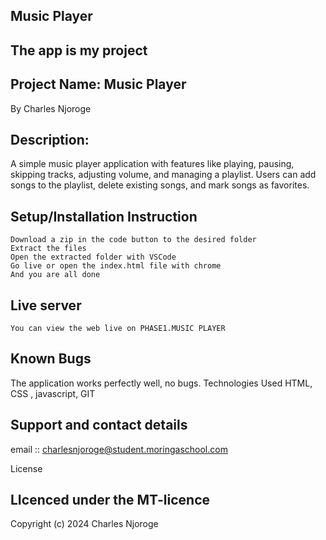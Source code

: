 ## Music Player
## The app is my project
## Project Name: Music Player
By Charles Njoroge

## Description:
A simple music player application with features like playing, pausing, skipping tracks, adjusting volume, and managing a playlist. Users can add songs to the playlist, delete existing songs, and mark songs as favorites.

## Setup/Installation Instruction

    Download a zip in the code button to the desired folder
    Extract the files
    Open the extracted folder with VSCode
    Go live or open the index.html file with chrome
    And you are all done

## Live server
    You can view the web live on PHASE1.MUSIC PLAYER

## Known Bugs

The application works perfectly well, no bugs.
    Technologies Used
    HTML, CSS , javascript, GIT

## Support and contact details

email :: charlesnjoroge@student.moringaschool.com

License

## LIcenced under the MT-licence

Copyright (c) 2024 Charles Njoroge




